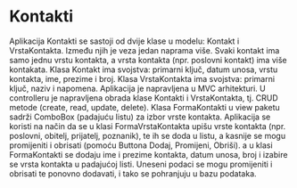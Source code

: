 # Kontakti

Aplikacija Kontakti se sastoji od dvije klase u modelu: Kontakt i VrstaKontakta. 
Između njih je veza jedan naprama više. 
Svaki kontakt ima samo jednu vrstu kontakta, a vrsta kontakta (npr. poslovni kontakt) ima više kontakata. 
Klasa Kontakt ima svojstva: primarni ključ, datum unosa, vrstu kontakta, ime, prezime i broj. 
Klasa VrstaKontakta ima svojstva: primarni ključ, naziv i napomena. 
Aplikacija je napravljena u MVC arhitekturi. 
U controlleru je napravljena obrada klase Kontakti i VrstaKontakta, tj. CRUD metode (create, read, update, delete). 
Klasa FormaKontakti u view paketu sadrži ComboBox (padajuću listu) za izbor vrste kontakta. 
Aplikacija se koristi na način da se u klasi FormaVrstaKontakta upišu vrste kontakta (npr. poslovni, obitelj, prijatelj, poznanik),
te ih se doda u listu, a kasnije se mogu promijeniti i obrisati (pomoću Buttona Dodaj, Promijeni, Obriši). 
a u klasi FormaKontakti se dodaju ime i prezime kontakta, datum unosa, broj i izabire se vrsta kontakta u padajućoj listi. 
Uneseni podaci se mogu promijeniti i obrisati te ponovno dodavati, i tako se pohranjuju u bazu podataka. 



